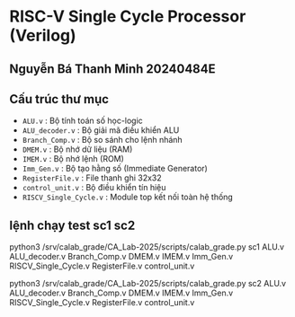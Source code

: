 # RISC-V Single Cycle Processor (Verilog)
## Nguyễn Bá Thanh Minh 20240484E


## Cấu trúc thư mục

- `ALU.v`             : Bộ tính toán số học-logic
- `ALU_decoder.v`     : Bộ giải mã điều khiển ALU
- `Branch_Comp.v`     : Bộ so sánh cho lệnh nhánh
- `DMEM.v`            : Bộ nhớ dữ liệu (RAM)
- `IMEM.v`            : Bộ nhớ lệnh (ROM)
- `Imm_Gen.v`         : Bộ tạo hằng số (Immediate Generator)
- `RegisterFile.v`    : File thanh ghi 32x32
- `control_unit.v`    : Bộ điều khiển tín hiệu
- `RISCV_Single_Cycle.v` : Module top kết nối toàn hệ thống

## lệnh chạy test sc1 sc2
python3 /srv/calab_grade/CA_Lab-2025/scripts/calab_grade.py sc1 ALU.v   ALU_decoder.v   Branch_Comp.v   DMEM.v   IMEM.v   Imm_Gen.v   RISCV_Single_Cycle.v   RegisterFile.v   control_unit.v

python3 /srv/calab_grade/CA_Lab-2025/scripts/calab_grade.py sc2 ALU.v   ALU_decoder.v   Branch_Comp.v   DMEM.v   IMEM.v   Imm_Gen.v   RISCV_Single_Cycle.v   RegisterFile.v   control_unit.v
